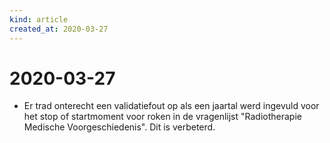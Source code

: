 ```yaml
---
kind: article
created_at: 2020-03-27
---
```


# 2020-03-27


* Er trad onterecht een validatiefout op als een jaartal werd ingevuld voor het stop of startmoment voor roken in de vragenlijst "Radiotherapie Medische Voorgeschiedenis". Dit is verbeterd.
